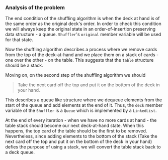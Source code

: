 ### Analysis of the problem
The end condition of the shuffling algorithm is when the deck at hand is of the same order as the original deck's order.
In order to check this condition we will always keep the original state in an order-of-insertion preserving data structure - a queue. `Shuffler`'s
`original` member variable will be used for that state.

Now the shuffling algorithm describes a process where we remove cards from the top of the deck-at-hand and we place them
on a stack of cards - one over the other - on the table. This suggests that the `table` structure should be a stack.

Moving on, on the second step of the shuffling algorithm we should

> Take the next card off the top and put it on the bottom of the deck in your hand.

This describes a queue like structure where we dequeue elements from the start of the queue and add elements at the end of it. Thus,
the `deck` member variable of the `Shuffler` is a `Queue` which is implemented by a `LinkedList`.


At the end of every iteration - when we have no more cards at hand - the table stack should become our next deck-at-hand state. 
When this happens, the top card of the table should be the first to be removed. Nevertheless, since adding elements to the bottom
of the stack (Take the next card off the top and put it on the bottom of the deck in your hand) defies the purpose of using a stack, 
we will convert the table stack back to a deck queue.
